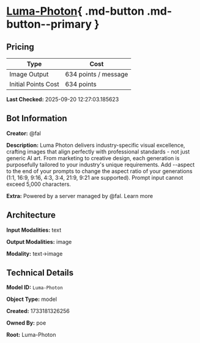 # [Luma-Photon](https://poe.com/Luma-Photon){ .md-button .md-button--primary }

## Pricing

| Type | Cost |
|------|------|
| Image Output | 634 points / message |
| Initial Points Cost | 634 points |

**Last Checked:** 2025-09-20 12:27:03.185623


## Bot Information

**Creator:** @fal

**Description:** Luma Photon delivers industry-specific visual excellence, crafting images that align perfectly with professional standards - not just generic AI art. From marketing to creative design, each generation is purposefully tailored to your industry's unique requirements. Add --aspect to the end of your prompts to change the aspect ratio of your generations (1:1, 16:9, 9:16, 4:3, 3:4, 21:9, 9:21 are supported). Prompt input cannot exceed 5,000 characters.

**Extra:** Powered by a server managed by @fal. Learn more


## Architecture

**Input Modalities:** text

**Output Modalities:** image

**Modality:** text->image


## Technical Details

**Model ID:** `Luma-Photon`

**Object Type:** model

**Created:** 1733181326256

**Owned By:** poe

**Root:** Luma-Photon
